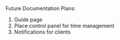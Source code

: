 Future Documentation
Plans:
1. Guide page
2. Place control panel for time management
3. Notifications for clients
